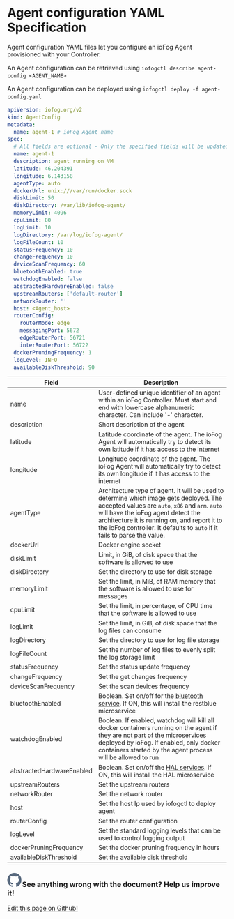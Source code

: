 # Agent configuration YAML Specification

Agent configuration YAML files let you configure an ioFog Agent provisioned with your Controller.

An Agent configuration can be retrieved using `iofogctl describe agent-config <AGENT_NAME>`

An Agent configuration can be deployed using `iofogctl deploy -f agent-config.yaml`

```yaml
apiVersion: iofog.org/v2
kind: AgentConfig
metadata:
  name: agent-1 # ioFog Agent name
spec:
  # All fields are optional - Only the specified fields will be updated
  name: agent-1
  description: agent running on VM
  latitude: 46.204391
  longitude: 6.143158
  agentType: auto
  dockerUrl: unix:///var/run/docker.sock
  diskLimit: 50
  diskDirectory: /var/lib/iofog-agent/
  memoryLimit: 4096
  cpuLimit: 80
  logLimit: 10
  logDirectory: /var/log/iofog-agent/
  logFileCount: 10
  statusFrequency: 10
  changeFrequency: 10
  deviceScanFrequency: 60
  bluetoothEnabled: true
  watchdogEnabled: false
  abstractedHardwareEnabled: false
  upstreamRouters: ['default-router']
  networkRouter: ''
  host: <Agent_host>
  routerConfig:
    routerMode: edge
    messagingPort: 5672
    edgeRouterPort: 56721
    interRouterPort: 56722
  dockerPruningFrequency: 1
  logLevel: INFO
  availableDiskThreshold: 90
```

| Field                     | Description                                                                                                                                                                                                                                                                                                  |
| ------------------------- | ------------------------------------------------------------------------------------------------------------------------------------------------------------------------------------------------------------------------------------------------------------------------------------------------------------ |
| name                      | User-defined unique identifier of an agent within an ioFog Controller. Must start and end with lowercase alphanumeric character. Can include '-' character.                                                                                                                                                  |
| description               | Short description of the agent                                                                                                                                                                                                                                                                               |
| latitude                  | Latitude coordinate of the agent. The ioFog Agent will automatically try to detect its own latitude if it has access to the internet                                                                                                                                                                         |
| longitude                 | Longitude coordinate of the agent. The ioFog Agent will automatically try to detect its own longitude if it has access to the internet                                                                                                                                                                       |
| agentType                 | Architecture type of agent. It will be used to determine which image gets deployed. The accepted values are `auto`, `x86` and `arm`. `auto` will have the ioFog agent detect the architecture it is running on, and report it to the ioFog controller. It defaults to `auto` if it fails to parse the value. |
| dockerUrl                 | Docker engine socket                                                                                                                                                                                                                                                                                         |
| diskLimit                 | Limit, in GiB, of disk space that the software is allowed to use                                                                                                                                                                                                                                             |
| diskDirectory             | Set the directory to use for disk storage                                                                                                                                                                                                                                                                    |
| memoryLimit               | Set the limit, in MiB, of RAM memory that the software is allowed to use for messages                                                                                                                                                                                                                        |
| cpuLimit                  | Set the limit, in percentage, of CPU time that the software is allowed to use                                                                                                                                                                                                                                |
| logLimit                  | Set the limit, in GiB, of disk space that the log files can consume                                                                                                                                                                                                                                          |
| logDirectory              | Set the directory to use for log file storage                                                                                                                                                                                                                                                                |
| logFileCount              | Set the number of log files to evenly split the log storage limit                                                                                                                                                                                                                                            |
| statusFrequency           | Set the status update frequency                                                                                                                                                                                                                                                                              |
| changeFrequency           | Set the get changes frequency                                                                                                                                                                                                                                                                                |
| deviceScanFrequency       | Set the scan devices frequency                                                                                                                                                                                                                                                                               |
| bluetoothEnabled          | Boolean. Set on/off for the [bluetooth service](../reference-microserivces-catalog/rest-blue.html). If ON, this will install the restblue microservice                                                                                                                                                       |
| watchdogEnabled           | Boolean. If enabled, watchdog will kill all docker containers running on the agent if they are not part of the microservices deployed by ioFog. If enabled, only docker containers started by the agent process will be allowed to run                                                                       |
| abstractedHardwareEnabled | Boolean. Set on/off the [HAL services](../reference-microserivces-catalog/hal.html). If ON, this will install the HAL microservice                                                                                                                                                                           |
| upstreamRouters           | Set the upstream routers                                                                                                                                                                                                                                                                                     |
| networkRouter             | Set the network router                                                                                                                                                                                                                                                                                       |
| host                      | Set the host Ip used by iofogctl to deploy agent                                                                                                                                                                                                                                                             |
| routerConfig              | Set the router configuration                                                                                                                                                                                                                                                                                 |
| logLevel                  | Set the standard logging levels that can be used to control logging output                                                                                                                                                                                                                                   |
| dockerPruningFrequency    | Set the docker pruning frequency in hours                                                                                                                                                                                                                                                                    |
| availableDiskThreshold    | Set the available disk threshold                                                                                                                                                                                                                                                                             |

<aside class="notifications contribute">
  <h3><img src="/images/icos/ico-github.svg" alt="">See anything wrong with the document? Help us improve it!</h3>
  <a href="https://github.com/eclipse-iofog/iofog.org/edit/develop/content/docs/2/reference-iofogctl/reference-agent.md"
    target="_blank">
    <p>Edit this page on Github!</p>
  </a>
</aside>
